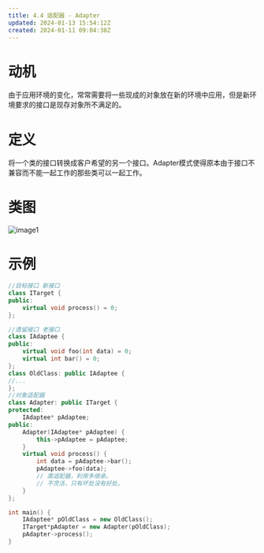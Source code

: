 ```yaml
---
title: 4.4 适配器 - Adapter
updated: 2024-01-13 15:54:12Z
created: 2024-01-11 09:04:38Z
---
```


# 动机
由于应用环境的变化，常常需要将一些现成的对象放在新的环境中应用，但是新环境要求的接口是现存对象所不满足的。
# 定义
将一个类的接口转换成客户希望的另一个接口。Adapter模式使得原本由于接口不兼容而不能一起工作的那些类可以一起工作。
# 类图
![image1](../../_resources/527ed4bdc3c6404790a9d82d327d7379.png)
# 示例
```C++
//目标接口 新接口
class ITarget {
public:
	virtual void process() = 0;
};

//遗留接口 老接口
class IAdaptee {
public:
	virtual void foo(int data) = 0;
	virtual int bar() = 0;
};
class OldClass: public IAdaptee {
//...
};
//对象适配器
class Adapter: public ITarget {
protected:
	IAdaptee* pAdaptee;
public:
	Adapter(IAdaptee* pAdaptee) {
		this->pAdaptee = pAdaptee;
	}
	virtual void process() {
		int data = pAdaptee->bar();
		pAdaptee->foo(data);
		// 类适配器，利用多继承。
		// 不灵活，只有坏处没有好处。
	}
};

int main() {
	IAdaptee* pOldClass = new OldClass();
	ITarget*pAdapter = new Adapter(pOldClass);
	pAdapter->process();
}
```
